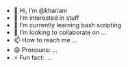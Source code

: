 - 👋 Hi, I’m @khariani
- 👀 I’m interested in stuff
- 🌱 I’m currently learning bash scripting
- 💞️ I’m looking to collaborate on ...
- 📫 How to reach me ...
- 😄 Pronouns: ...
- ⚡ Fun fact: ...

<!---
khariani/khariani is a ✨ special ✨ repository because its `README.md` (this file) appears on your GitHub profile.
You can click the Preview link to take a look at your changes.
--->

